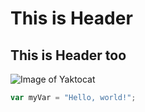 # This is Header

## This is Header too

![Image of Yaktocat](https://octodex.github.com/images/yaktocat.png)

``` javascript
var myVar = "Hello, world!";
```
